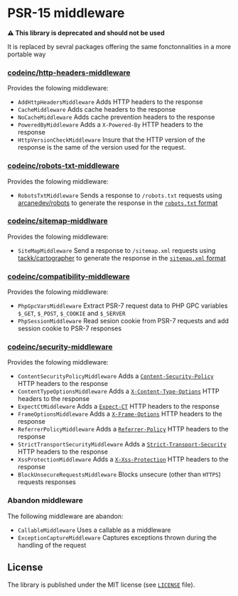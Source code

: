 # PSR-15 middleware 

**:warning: This library is deprecated and should not be used**

It is replaced by sevral packages offering the same fonctonnalities in a more portable way

### [codeinc/http-headers-middleware](https://packagist.org/packages/codeinc/http-headers-middleware)

Provides the folowing middleware:
* `AddHttpHeadersMiddleware` Adds HTTP headers to the response
* `CacheMiddleware` Adds cache headers to the response
* `NoCacheMiddleware` Adds cache prevention headers to the response
* `PoweredByMiddleware` Adds a `X-Powered-By` HTTP headers to the response
* `HttpVersionCheckMiddleware` Insure that the HTTP version of the response is the same of the version used for the request.


### [codeinc/robots-txt-middleware](https://packagist.org/packages/codeinc/robots-txt-middleware)

Provides the folowing middleware:
* `RobotsTxtMiddleware` Sends a response to `/robots.txt` requests using [arcanedev/robots](https://github.com/ARCANEDEV/Robots) to generate the response in the [`robots.txt` format](https://developers.google.com/search/reference/robots_txt)


### [codeinc/sitemap-middlware](https://packagist.org/packages/codeinc/sitemap-middlware)

Provides the folowing middleware:
* `SiteMapMiddleware` Send a response to `/sitemap.xml` requests using [tackk/cartographer](https://github.com/tackk/cartographer) to generate the response in the [`sitemap.xml` format](https://www.sitemaps.org/protocol.html)

### [codeinc/compatibility-middleware](https://packagist.org/packages/codeinc/compatibility-middleware)

Provides the folowing middleware:
* `PhpGpcVarsMiddleware` Extract PSR-7 request data to PHP GPC variables `$_GET`, `$_POST`, `$_COOKIE` and `$_SERVER`
* `PhpSessionMiddleware` Read sesion cookie from PSR-7 requests and add session cookie to PSR-7 responses

### [codeinc/security-middleware](https://packagist.org/packages/codeinc/security-middleware)

Provides the folowing middleware:
* `ContentSecurityPolicyMiddleware` Adds a [`Content-Security-Policy`](https://developer.mozilla.org/docs/Web/HTTP/Headers/Content-Security-Policy) HTTP headers to the response
* `ContentTypeOptionsMiddleware` Adds a [`X-Content-Type-Options`](https://developer.mozilla.org/docs/Web/HTTP/Headers/X-Content-Type-Options) HTTP headers to the response
* `ExpectCtMiddleware` Adds a [`Expect-CT`](https://developer.mozilla.org/docs/Web/HTTP/Headers/Expect-CT) HTTP headers to the response
* `FrameOptionsMiddleware` Adds a [`X-Frame-Options`](https://developer.mozilla.org/docs/Web/HTTP/Headers/X-Frame-Options) HTTP headers to the response
* `ReferrerPolicyMiddleware` Adds a [`Referrer-Policy`](https://developer.mozilla.org/docs/Web/HTTP/Headers/Referrer-Policy) HTTP headers to the response
* `StrictTransportSecurityMiddleware` Adds a [`Strict-Transport-Security`](https://developer.mozilla.org/docs/Web/HTTP/Headers/Strict-Transport-Security) HTTP headers to the response
* `XssProtectionMiddleware` Adds a [`X-Xss-Protection`](https://developer.mozilla.org/docs/Web/HTTP/Headers/X-XSS-Protection) HTTP headers to the response
* `BlockUnsecureRequestsMiddleware` Blocks unsecure (other than `HTTPS`) requests responses


### Abandon middleware

The following middleware are abandon:
* `CallableMiddleware` Uses a callable as a middleware 
* `ExceptionCaptureMiddleware` Captures exceptions thrown during the handling of the request 


## License

The library is published under the MIT license (see [`LICENSE`](LICENSE) file).